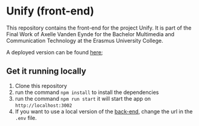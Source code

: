 # Unify (front-end)

This repository contains the front-end for the project Unify. It is part of the Final Work of Axelle Vanden Eynde for the Bachelor Multimedia and Communication Technology at the Erasmus University College. 

A deployed version can be found [here](https://unify-ff3ae.web.app/);
## Get it running locally

1. Clone this repository
2. run the command `npm install` to install the dependencies
3. run the command `npm run start` it will start the app on `http://localhost:3002`
4. If you want to use a local version of the [back-end](https://github.com/axellevandeneynde/unify-back), change the url in the `.env` file. 









